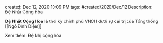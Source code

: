 ---
---

created: Dec 12, 2020 10:09 PM
tags: #created/2020/Dec/12
Description: Đệ Nhất Cộng Hòa

**Đệ Nhất Cộng Hòa** là thời kỳ chính phủ VNCH dưới sự cai trị của Tổng thống [[Ngô Đình Diệm]]

Xem thêm:
	Đệ Nhị cộng hòa